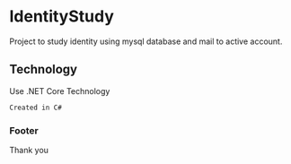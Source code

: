 # IdentityStudy

Project to study identity using mysql database and mail to active account.

## Technology

Use .NET Core Technology

```bash
Created in C#
```

### Footer
Thank you